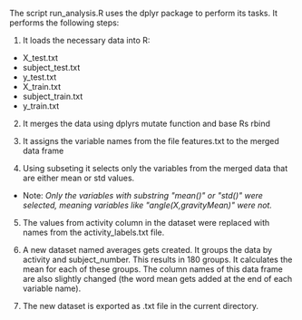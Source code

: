 The script run_analysis.R uses the dplyr package to perform its tasks.
It performs the following steps:

1. It loads the necessary data into R:
* X_test.txt
* subject_test.txt
* y_test.txt
* X_train.txt
* subject_train.txt
* y_train.txt

2. It merges the data using dplyrs mutate function and base Rs rbind

3. It assigns the variable names from the file features.txt to the merged data frame

4. Using subseting it selects only the variables from the merged data that are either mean or std values.
* Note: _Only the variables with substring "mean()" or "std()" were selected, meaning variables like "angle(X,gravityMean)" were not._

5. The values from activity column in the dataset were replaced with names from the activity_labels.txt file.

6. A new dataset named averages gets created. It groups the data by activity and subject_number. This results in 180 groups.
It calculates the mean for each of these groups. The column names of this data frame are also slightly changed (the word mean gets
added at the end of each variable name).

7. The new dataset is exported as .txt file in the current directory.
